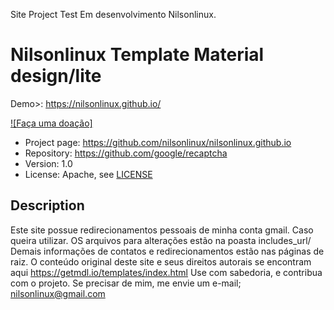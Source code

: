 Site Project Test
Em desenvolvimento
Nilsonlinux.

# Nilsonlinux Template Material design/lite 
Demo>: https://nilsonlinux.github.io/


[![Faça uma doação]](https://pag.ae/bmBkdtr)

* Project page: https://github.com/nilsonlinux/nilsonlinux.github.io
* Repository: https://github.com/google/recaptcha
* Version: 1.0
* License: Apache, see [LICENSE](LICENSE)

## Description

Este site possue redirecionamentos pessoais de minha conta gmail. 
Caso queira utilizar. OS arquivos para alterações estão na poasta includes_url/
Demais informações de contatos e redirecionamentos estão nas páginas de raiz. 
O conteúdo original deste site e seus direitos autorais se encontram aqui https://getmdl.io/templates/index.html
Use com sabedoria, e contribua com o projeto. 
Se precisar de mim, me envie um e-mail;
nilsonlinux@gmail.com


